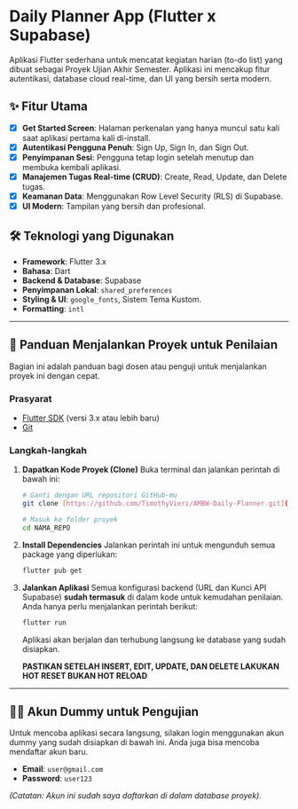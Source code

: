 # Daily Planner App (Flutter x Supabase)

Aplikasi Flutter sederhana untuk mencatat kegiatan harian (to-do list) yang dibuat sebagai Proyek Ujian Akhir Semester. Aplikasi ini mencakup fitur autentikasi, database cloud real-time, dan UI yang bersih serta modern.

## ✨ Fitur Utama

-   [x] **Get Started Screen**: Halaman perkenalan yang hanya muncul satu kali saat aplikasi pertama kali di-install.
-   [x] **Autentikasi Pengguna Penuh**: Sign Up, Sign In, dan Sign Out.
-   [x] **Penyimpanan Sesi**: Pengguna tetap login setelah menutup dan membuka kembali aplikasi.
-   [x] **Manajemen Tugas Real-time (CRUD)**: Create, Read, Update, dan Delete tugas.
-   [x] **Keamanan Data**: Menggunakan Row Level Security (RLS) di Supabase.
-   [x] **UI Modern**: Tampilan yang bersih dan profesional.

## 🛠️ Teknologi yang Digunakan

-   **Framework**: Flutter 3.x
-   **Bahasa**: Dart
-   **Backend & Database**: Supabase
-   **Penyimpanan Lokal**: `shared_preferences`
-   **Styling & UI**: `google_fonts`, Sistem Tema Kustom.
-   **Formatting**: `intl`

---

## 🚀 Panduan Menjalankan Proyek untuk Penilaian

Bagian ini adalah panduan bagi dosen atau penguji untuk menjalankan proyek ini dengan cepat.

### **Prasyarat**
-   [Flutter SDK](https://flutter.dev/docs/get-started/install) (versi 3.x atau lebih baru)
-   [Git](https://git-scm.com/downloads)

### **Langkah-langkah**

1.  **Dapatkan Kode Proyek (Clone)**
    Buka terminal dan jalankan perintah di bawah ini:

    ```bash
    # Ganti dengan URL repositori GitHub-mu
    git clone [https://github.com/TimothyVieri/AMBW-Daily-Planner.git](https://github.com/TimothyVieri/AMBW-Daily-Planner.git)

    # Masuk ke folder proyek
    cd NAMA_REPO
    ```

2.  **Install Dependencies**
    Jalankan perintah ini untuk mengunduh semua package yang diperlukan:
    ```bash
    flutter pub get
    ```

3.  **Jalankan Aplikasi**
    Semua konfigurasi backend (URL dan Kunci API Supabase) **sudah termasuk** di dalam kode untuk kemudahan penilaian. Anda hanya perlu menjalankan perintah berikut:
    ```bash
    flutter run
    ```
    Aplikasi akan berjalan dan terhubung langsung ke database yang sudah disiapkan.
    
    **PASTIKAN SETELAH INSERT, EDIT, UPDATE, DAN DELETE LAKUKAN HOT RESET BUKAN HOT RELOAD**

---

## 🧑‍💻 Akun Dummy untuk Pengujian

Untuk mencoba aplikasi secara langsung, silakan login menggunakan akun dummy yang sudah disiapkan di bawah ini. Anda juga bisa mencoba mendaftar akun baru.

-   **Email**: `user@gmail.com`
-   **Password**: `user123`

*(Catatan: Akun ini sudah saya daftarkan di dalam database proyek).*
